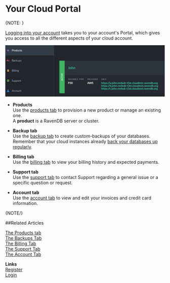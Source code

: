 # Your Cloud Portal  

{NOTE: }

[Logging into your account](../../cloud/cloud-overview#login-to-your-account) 
takes you to your account's Portal, which gives you access to all the different aspects of your cloud account.  

!["Account Portal"](images\portal-000.png "Account Portal")  


* **Products**  
  Use the [products tab](../cloud/portal/cloud-portal-products-tab) to provision a new product or manage an existing one.  
  A **product** is a RavenDB server or cluster.  

* **Backup tab**  
  Use the [backup tab](../cloud/portal/cloud-portal-backup-tab) to create custom-backups of your databases.  
  Remember that your cloud instances already [back your databases up regularly](../cloud/cloud-backup).  

* **Billing tab**  
  Use the [billing tab](../cloud/portal/cloud-portal-billing-tab) to view your billing history and expected payments.  

* **Support tab**  
  Use the [support tab](../cloud/portal/cloud-portal-support-tab) to contact Support regarding a general issue or a specific question or request.  

* **Account tab**  
  Use the [account tab](../cloud/portal/cloud-portal-account-tab) to view and edit your invoices and credit card information.  

{NOTE/}

##Related Articles
  
[The Products tab](../../cloud/portal/cloud-portal-products-tab)  
[The Backups Tab](../../cloud/portal/cloud-portal-backups-tab)  
[The Billing Tab](../../cloud/portal/cloud-portal-billing-tab)  
[The Support Tab](../../cloud/portal/cloud-portal-support-tab)  
[The Account Tab](../../cloud/portal/cloud-portal-account-tab)  
  
**Links**  
[Register]( https://cloud.ravendb.net/user/register)  
[Login]( https://cloud.ravendb.net/user/login)  
